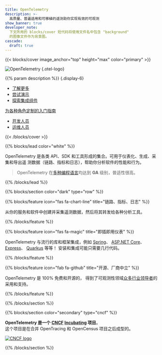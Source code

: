 ```yaml
---
title: OpenTelemetry
description: >-
  高质量、普遍适用和可移植的遥测助你实现有效的可观测
show_banner: true
developer_note:
  下文所用的 blocks/cover 短代码将使用文件名中包含 "background"
  的图像文件作为背景图。
cascade:
  draft: true
---
```


<div class="d-none"><a rel="me" href="https://fosstodon.org/@opentelemetry"></a></div>

{{< blocks/cover image_anchor="top" height="max" color="primary" >}}

<!-- prettier-ignore -->
![OpenTelemetry](/img/logos/opentelemetry-horizontal-color.svg)
{.otel-logo}

<!-- prettier-ignore -->
{{% param description %}}
{.display-6}

<div class="l-primary-buttons mt-5">

- [了解更多](/docs/what-is-opentelemetry/)
- [尝试演示](/docs/demo/)
- [探索集成组件](/ecosystem/integrations)

</div>

<div class="h3 mt-4">
<a class="text-secondary" href="/docs/getting-started/">为各种角色定制的入门指南</a>
</div>
<div class="l-get-started-buttons">

- [开发人员](/docs/getting-started/dev/)
- [运维人员](/docs/getting-started/ops/)

</div>
{{< /blocks/cover >}}

{{% blocks/lead color="white" %}}

OpenTelemetry 是各类 API、SDK 和工具形成的集合。可用于仪表化、生成、采集和导出遥
测数据（链路、指标和日志），帮助你分析软件的性能和行为。

> OpenTelemetry 在[多种编程语言](/docs/languages/)均达到 **GA** 级别，普适性很高。

{{% /blocks/lead %}}

{{% blocks/section color="dark" type="row" %}}

{{% blocks/feature icon="fas fa-chart-line" title="链路、指标、日志" %}}

从你的服务和软件中创建并采集遥测数据，然后将其转发给各种分析工具。

{{% /blocks/feature %}}

{{% blocks/feature icon="fas fa-magic" title="即插即用仪表" %}}

OpenTelemetry 与流行的库和框架集成，例如 [Spring](https://spring.io)、
[ASP.NET Core](https://docs.microsoft.com/aspnet/core)、
[Express](https://expressjs.com)、 [Quarkus](https://quarkus.io) 等等！
安装和集成可能只需要几行代码。

{{% /blocks/feature %}}

{{% blocks/feature icon="fab fa-github" title="开源、厂商中立" %}}

OpenTelemetry 是 100% 免费和开源的，
得到了可观测性领域[众多行业领导者](/ecosystem/vendors/)的采用和支持。

{{% /blocks/feature %}}

{{% /blocks/section %}}

{{% blocks/section color="secondary" type="cncf" %}}

**OpenTelemetry 是一个 [CNCF][] [Incubating][] 项目**。<br> 这个项目是在合并
OpenTracing 和 OpenCensus 项目之后成型的。

[![CNCF logo][]][cncf]

[cncf]: https://cncf.io
[cncf logo]: /img/logos/cncf-white.svg
[incubating]: https://www.cncf.io/projects/

{{% /blocks/section %}}
